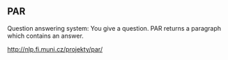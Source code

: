 <h2>PAR</h2>

Question answering system: You give a question. PAR returns a paragraph which contains an answer.

http://nlp.fi.muni.cz/projekty/par/
